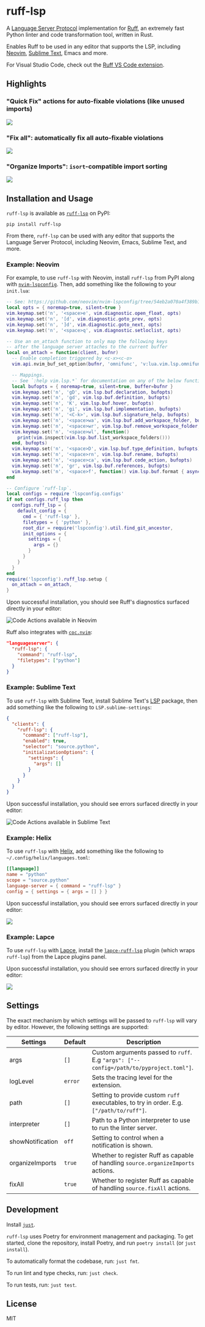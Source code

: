 # ruff-lsp

A [Language Server Protocol](https://microsoft.github.io/language-server-protocol/) implementation for
[Ruff](https://github.com/charliermarsh/ruff), an extremely fast Python linter and code transformation
tool, written in Rust.

Enables Ruff to be used in any editor that supports the LSP, including [Neovim](#example-neovim),
[Sublime Text](#example-sublime-text), Emacs and more.

For Visual Studio Code, check out the [Ruff VS Code extension](https://github.com/charliermarsh/ruff-vscode).

## Highlights

### "Quick Fix" actions for auto-fixable violations (like unused imports)

![](https://user-images.githubusercontent.com/1309177/205176932-44cfc03a-120f-4bad-b710-612bdd7765d6.gif)

### "Fix all": automatically fix all auto-fixable violations

![](https://user-images.githubusercontent.com/1309177/205175763-cf34871d-5c05-4abf-9916-440afc82dbf8.gif)

### "Organize Imports": `isort`-compatible import sorting

![](https://user-images.githubusercontent.com/1309177/205175987-82e23e21-14bb-467d-9ef0-027f24b75865.gif)

## Installation and Usage

`ruff-lsp` is available as [`ruff-lsp`](https://pypi.org/project/ruff-lsp/) on PyPI:

```shell
pip install ruff-lsp
```

From there, `ruff-lsp` can be used with any editor that supports the Language Server Protocol,
including Neovim, Emacs, Sublime Text, and more.

### Example: Neovim

For example, to use `ruff-lsp` with Neovim, install `ruff-lsp` from PyPI along with
[`nvim-lspconfig`](https://github.com/neovim/nvim-lspconfig). Then, add something like the following
to your `init.lua`:

```lua
-- See: https://github.com/neovim/nvim-lspconfig/tree/54eb2a070a4f389b1be0f98070f81d23e2b1a715#suggested-configuration
local opts = { noremap=true, silent=true }
vim.keymap.set('n', '<space>e', vim.diagnostic.open_float, opts)
vim.keymap.set('n', '[d', vim.diagnostic.goto_prev, opts)
vim.keymap.set('n', ']d', vim.diagnostic.goto_next, opts)
vim.keymap.set('n', '<space>q', vim.diagnostic.setloclist, opts)

-- Use an on_attach function to only map the following keys
-- after the language server attaches to the current buffer
local on_attach = function(client, bufnr)
  -- Enable completion triggered by <c-x><c-o>
  vim.api.nvim_buf_set_option(bufnr, 'omnifunc', 'v:lua.vim.lsp.omnifunc')

  -- Mappings.
  -- See `:help vim.lsp.*` for documentation on any of the below functions
  local bufopts = { noremap=true, silent=true, buffer=bufnr }
  vim.keymap.set('n', 'gD', vim.lsp.buf.declaration, bufopts)
  vim.keymap.set('n', 'gd', vim.lsp.buf.definition, bufopts)
  vim.keymap.set('n', 'K', vim.lsp.buf.hover, bufopts)
  vim.keymap.set('n', 'gi', vim.lsp.buf.implementation, bufopts)
  vim.keymap.set('n', '<C-k>', vim.lsp.buf.signature_help, bufopts)
  vim.keymap.set('n', '<space>wa', vim.lsp.buf.add_workspace_folder, bufopts)
  vim.keymap.set('n', '<space>wr', vim.lsp.buf.remove_workspace_folder, bufopts)
  vim.keymap.set('n', '<space>wl', function()
    print(vim.inspect(vim.lsp.buf.list_workspace_folders()))
  end, bufopts)
  vim.keymap.set('n', '<space>D', vim.lsp.buf.type_definition, bufopts)
  vim.keymap.set('n', '<space>rn', vim.lsp.buf.rename, bufopts)
  vim.keymap.set('n', '<space>ca', vim.lsp.buf.code_action, bufopts)
  vim.keymap.set('n', 'gr', vim.lsp.buf.references, bufopts)
  vim.keymap.set('n', '<space>f', function() vim.lsp.buf.format { async = true } end, bufopts)
end

-- Configure `ruff-lsp`.
local configs = require 'lspconfig.configs'
if not configs.ruff_lsp then
  configs.ruff_lsp = {
    default_config = {
      cmd = { 'ruff-lsp' },
      filetypes = { 'python' },
      root_dir = require('lspconfig').util.find_git_ancestor,
      init_options = {
        settings = {
          args = {}
        }
      } 
    }
  }
end
require('lspconfig').ruff_lsp.setup {
  on_attach = on_attach,
}
```

Upon successful installation, you should see Ruff's diagnostics surfaced directly in your editor:

![Code Actions available in Neovim](https://user-images.githubusercontent.com/1309177/208278707-25fa37e4-079d-4597-ad35-b95dba066960.png)

Ruff also integrates with [`coc.nvim`](https://github.com/neoclide/coc.nvim/wiki/Language-servers#using-ruff-lsp):

```json
"languageserver": {
  "ruff-lsp": {
    "command": "ruff-lsp",
    "filetypes": ["python"]
  }
}
```

### Example: Sublime Text

To use `ruff-lsp` with Sublime Text, install Sublime Text's [LSP](https://github.com/sublimelsp/LSP)
package, then add something like the following to `LSP.sublime-settings`:

```json
{
  "clients": {
    "ruff-lsp": {
      "command": ["ruff-lsp"],
      "enabled": true,
      "selector": "source.python",
      "initializationOptions": {
        "settings": {
          "args": []
        }
      }
    }
  }
}
```

Upon successful installation, you should see errors surfaced directly in your editor:

![Code Actions available in Sublime Text](https://user-images.githubusercontent.com/1309177/208266375-331ad8e5-8ac1-4735-bca8-07734eb38536.png)

### Example: Helix

To use `ruff-lsp` with [Helix](https://helix-editor.com/), add something like the following to
`~/.config/helix/languages.toml`:

```toml
[[language]]
name = "python"
scope = "source.python"
language-server = { command = "ruff-lsp" }
config = { settings = { args = [] } }
```

Upon successful installation, you should see errors surfaced directly in your editor:

![](https://user-images.githubusercontent.com/1309177/209262106-71e34f8d-73cc-4889-89f7-3f54a4481c52.png)

### Example: Lapce

To use `ruff-lsp` with [Lapce](https://lapce.dev/), install the [`lapce-ruff-lsp`](https://plugins.lapce.dev/plugins/abreumatheus/lapce-ruff-lsp)
plugin (which wraps `ruff-lsp`) from the Lapce plugins panel.

Upon successful installation, you should see errors surfaced directly in your editor:

![](https://user-images.githubusercontent.com/1309177/209418462-ae106d1f-dbc3-4d53-bae2-66bfccc3e841.png)

## Settings

The exact mechanism by which settings will be passed to `ruff-lsp` will vary by editor. However,
the following settings are supported:

| Settings         | Default | Description                                                                              |
|------------------|---------|------------------------------------------------------------------------------------------|
| args             | `[]`    | Custom arguments passed to `ruff`. E.g `"args": ["--config=/path/to/pyproject.toml"]`.   |
| logLevel         | `error` | Sets the tracing level for the extension.                                                |
| path             | `[]`    | Setting to provide custom `ruff` executables, to try in order. E.g. `["/path/to/ruff"]`. |
| interpreter      | `[]`    | Path to a Python interpreter to use to run the linter server.                            |
| showNotification | `off`   | Setting to control when a notification is shown.                                         |
| organizeImports  | `true`  | Whether to register Ruff as capable of handling `source.organizeImports` actions.        |
| fixAll           | `true`  | Whether to register Ruff as capable of handling `source.fixAll` actions.                 |

## Development

Install [`just`](https://github.com/casey/just).

`ruff-lsp` uses Poetry for environment management and packaging. To get started, clone the
repository, install Poetry, and run `poetry install` (or `just install`).

To automatically format the codebase, run: `just fmt`.

To run lint and type checks, run: `just check`.

To run tests, run: `just test`.

## License

MIT
